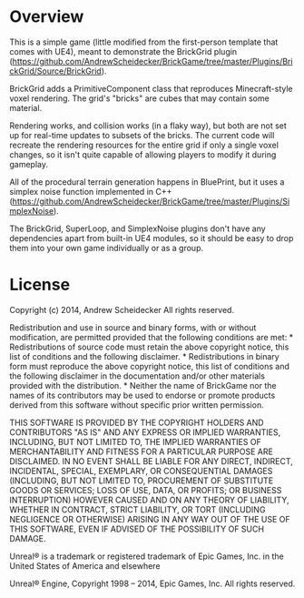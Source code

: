 # Overview

This is a simple game (little modified from the first-person template that comes with UE4), meant to demonstrate the BrickGrid plugin (https://github.com/AndrewScheidecker/BrickGame/tree/master/Plugins/BrickGrid/Source/BrickGrid).

BrickGrid adds a PrimitiveComponent class that reproduces Minecraft-style voxel rendering. The grid's "bricks" are cubes that may contain some material.

Rendering works, and collision works (in a flaky way), but both are not set up for real-time updates to subsets of the bricks. The current code will recreate the rendering resources for the entire grid if only a single voxel changes, so it isn't quite capable of allowing players to modify it during gameplay.

All of the procedural terrain generation happens in BluePrint, but it uses a simplex noise function implemented in C++ (https://github.com/AndrewScheidecker/BrickGame/tree/master/Plugins/SimplexNoise).

The BrickGrid, SuperLoop, and SimplexNoise plugins don't have any dependencies apart from built-in UE4 modules, so it should be easy to drop them into your own game individually or as a group.

# License

Copyright (c) 2014, Andrew Scheidecker
All rights reserved.

Redistribution and use in source and binary forms, with or without
modification, are permitted provided that the following conditions are met:
    * Redistributions of source code must retain the above copyright
      notice, this list of conditions and the following disclaimer.
    * Redistributions in binary form must reproduce the above copyright
      notice, this list of conditions and the following disclaimer in the
      documentation and/or other materials provided with the distribution.
    * Neither the name of BrickGame nor the
      names of its contributors may be used to endorse or promote products
      derived from this software without specific prior written permission.

THIS SOFTWARE IS PROVIDED BY THE COPYRIGHT HOLDERS AND CONTRIBUTORS "AS IS" AND
ANY EXPRESS OR IMPLIED WARRANTIES, INCLUDING, BUT NOT LIMITED TO, THE IMPLIED
WARRANTIES OF MERCHANTABILITY AND FITNESS FOR A PARTICULAR PURPOSE ARE
DISCLAIMED. IN NO EVENT SHALL <COPYRIGHT HOLDER> BE LIABLE FOR ANY
DIRECT, INDIRECT, INCIDENTAL, SPECIAL, EXEMPLARY, OR CONSEQUENTIAL DAMAGES
(INCLUDING, BUT NOT LIMITED TO, PROCUREMENT OF SUBSTITUTE GOODS OR SERVICES;
LOSS OF USE, DATA, OR PROFITS; OR BUSINESS INTERRUPTION) HOWEVER CAUSED AND
ON ANY THEORY OF LIABILITY, WHETHER IN CONTRACT, STRICT LIABILITY, OR TORT
(INCLUDING NEGLIGENCE OR OTHERWISE) ARISING IN ANY WAY OUT OF THE USE OF THIS
SOFTWARE, EVEN IF ADVISED OF THE POSSIBILITY OF SUCH DAMAGE.

Unreal® is a trademark or registered trademark of Epic Games, Inc. in the United States of America and elsewhere

Unreal® Engine, Copyright 1998 – 2014, Epic Games, Inc.  All rights reserved.
